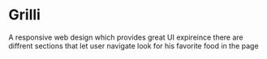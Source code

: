 # Grilli
A  responsive web design which provides great UI expireince
there are diffrent sections that let user navigate look for his favorite food in the page
